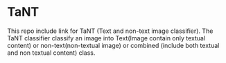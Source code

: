 # TaNT
This repo include link for TaNT (Text and non-text image classifier). The TaNT classifier classify an image into Text(Image contain only textual content) or non-text(non-textual image) or combined (include both textual and non textual content) class.
